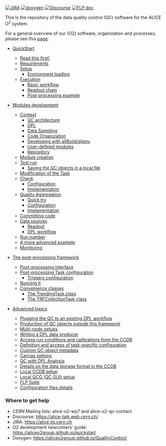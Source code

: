 <!--  \cond EXCLUDE_FOR_DOXYGEN -->
[![JIRA](https://img.shields.io/badge/JIRA-Report%20issue-blue.svg)](https://alice.its.cern.ch/jira/secure/CreateIssue.jspa?pid=11201&issuetype=1)
[![doxygen](https://img.shields.io/badge/doxygen-documentation-blue.svg)](https://aliceo2group.github.io/QualityControl/)
[![Discourse](https://img.shields.io/badge/discourse-Get%20help-blue.svg)](https://alice-talk.web.cern.ch/)
[![FLP doc](https://img.shields.io/badge/discourse-Get%20help-blue.svg)](https://alice-flp.docs.cern.ch/)

<!--  \endcond  --> 

This is the repository of the data quality control (QC) software for the ALICE O<sup>2</sup> system. 
 
For a general overview of our (O2) software, organization and processes, please see this [page](https://aliceo2group.github.io/).

* [QuickStart](doc/QuickStart.md)
    * [Read this first!](doc/QuickStart.md#read-this-first)
    * [Requirements](doc/QuickStart.md#requirements)
    * [Setup](doc/QuickStart.md#setup)
        * [Environment loading](doc/QuickStart.md#environment-loading)
    * [Execution](doc/QuickStart.md#execution)
        * [Basic workflow](doc/QuickStart.md#basic-workflow)
        * [Readout chain](doc/QuickStart.md#readout-chain)
        * [Post-processing example](doc/QuickStart.md#post-processing-example)

* [Modules development](doc/ModulesDevelopment.md)
    * [Context](doc/ModulesDevelopment.md#context)
        * [QC architecture](doc/ModulesDevelopment.md#qc-architecture)
        * [DPL](doc/ModulesDevelopment.md#dpl)
        * [Data Sampling](doc/ModulesDevelopment.md#data-sampling)
        * [Code Organization](doc/ModulesDevelopment.md#code-organization)
        * [Developing with aliBuild/alienv](doc/ModulesDevelopment.md#developing-with-alibuildalienv)
        * [User-defined modules](doc/ModulesDevelopment.md#user-defined-modules)
        * [Repository](doc/ModulesDevelopment.md#repository)
    * [Module creation](doc/ModulesDevelopment.md#module-creation)
    * [Test run](doc/ModulesDevelopment.md#test-run)
        * [Saving the QC objects in a local file](doc/ModulesDevelopment.md#saving-the-qc-objects-in-a-local-file)
    * [Modification of the Task](doc/ModulesDevelopment.md#modification-of-the-task)
    * [Check](doc/ModulesDevelopment.md#check)
        * [Configuration](doc/ModulesDevelopment.md#configuration)
        * [Implementation](doc/ModulesDevelopment.md#implementation)
    * [Quality Aggregation](doc/ModulesDevelopment.md#quality-aggregation)
        * [Quick try](doc/ModulesDevelopment.md#quick-try)
        * [Configuration](doc/ModulesDevelopment.md#configuration-1)
        * [Implementation](doc/ModulesDevelopment.md#implementation-1)
    * [Committing code](doc/ModulesDevelopment.md#committing-code)
    * [Data sources](doc/ModulesDevelopment.md#data-sources)
        * [Readout](doc/ModulesDevelopment.md#readout)
        * [DPL workflow](doc/ModulesDevelopment.md#dpl-workflow)
    * [Run number](doc/ModulesDevelopment.md#run-number)
    * [A more advanced example](doc/ModulesDevelopment.md#a-more-advanced-example)
    * [Monitoring](doc/ModulesDevelopment.md#monitoring)
    
* [The post-processing framework](doc/PostProcessing.md)
    * [Post-processing interface](doc/PostProcessing.md#post-processing-interface)
    * [Post-processing Task configuration](doc/PostProcessing.md#configuration)
        * [Triggers configuration](doc/PostProcessing.md#triggers-configuration)
    * [Running it](doc/PostProcessing.md#running-it)
    * [Convenience classes](doc/PostProcessing.md#convenience-classes)
        * [The TrendingTask class](doc/PostProcessing.md#the-trendingtask-class)
        * [The TRFCollectionTask class](doc/PostProcessing.md#the-trfcollectiontask-class)

* [Advanced topics](doc/Advanced.md)
    * [Plugging the QC to an existing DPL workflow](doc/Advanced.md#plugging-the-qc-to-an-existing-dpl-workflow)
    * [Production of QC objects outside this framework](doc/Advanced.md#production-of-qc-objects-outside-this-framework)
    * [Multi-node setups](doc/Advanced.md#multi-node-setups)
    * [Writing a DPL data producer](doc/Advanced.md#writing-a-dpl-data-producer)
    * [Access run conditions and calibrations from the CCDB](doc/Advanced.md#access-run-conditions-and-calibrations-from-the-ccdb)
    * [Definition and access of task-specific configuration](doc/Advanced.md#definition-and-access-of-task-specific-configuration)
    * [Custom QC object metadata](doc/Advanced.md#custom-qc-object-metadata)
    * [Canvas options](doc/Advanced.md#canvas-options)
    * [QC with DPL Analysis](doc/Advanced.md#qc-with-dpl-analysis)
    * [Details on the data storage format in the CCDB](doc/Advanced.md#details-on-the-data-storage-format-in-the-ccdb)
    * [Local CCDB setup](doc/Advanced.md#local-ccdb-setup)
    * [Local QCG (QC GUI) setup](doc/Advanced.md#local-qcg-qc-gui-setup)
    * [FLP Suite](doc/Advanced.md#flp-suite)
    * [Configuration files details](doc/Advanced.md#configuration-files-details)

### Where to get help

* CERN Mailing lists: alice-o2-wp7 and alice-o2-qc-contact
* Discourse: https://alice-talk.web.cern.ch/
* JIRA: https://alice.its.cern.ch
* O2 development newcomers' guide: https://aliceo2group.github.io/quickstart
* Doxygen: https://aliceo2group.github.io/QualityControl/

